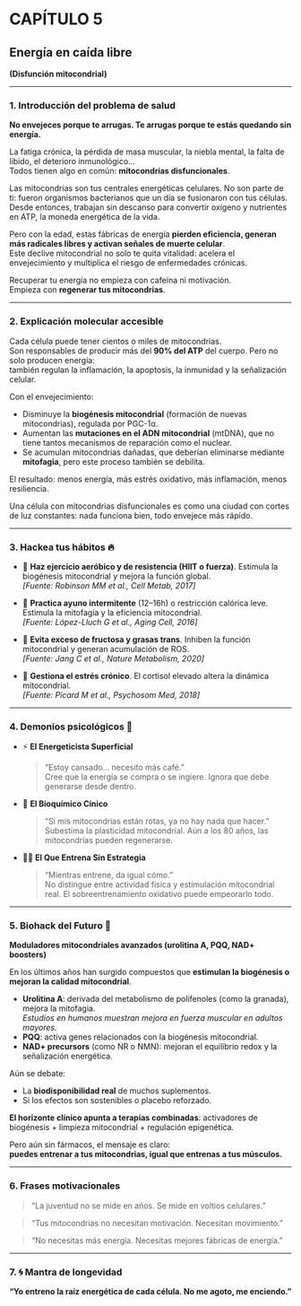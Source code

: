 # CAPÍTULO 5  
## Energía en caída libre  
**(Disfunción mitocondrial)**

---

### 1. Introducción del problema de salud

**No envejeces porque te arrugas. Te arrugas porque te estás quedando sin energía.**

La fatiga crónica, la pérdida de masa muscular, la niebla mental, la falta de libido, el deterioro inmunológico…  
Todos tienen algo en común: **mitocondrias disfuncionales**.

Las mitocondrias son tus centrales energéticas celulares. No son parte de ti: fueron organismos bacterianos que un día se fusionaron con tus células. Desde entonces, trabajan sin descanso para convertir oxígeno y nutrientes en ATP, la moneda energética de la vida.

Pero con la edad, estas fábricas de energía **pierden eficiencia, generan más radicales libres y activan señales de muerte celular**.  
Este declive mitocondrial no solo te quita vitalidad: acelera el envejecimiento y multiplica el riesgo de enfermedades crónicas.

Recuperar tu energía no empieza con cafeína ni motivación.  
Empieza con **regenerar tus mitocondrias**.

---

### 2. Explicación molecular accesible

Cada célula puede tener cientos o miles de mitocondrias.  
Son responsables de producir más del **90% del ATP** del cuerpo. Pero no solo producen energía:  
también regulan la inflamación, la apoptosis, la inmunidad y la señalización celular.

Con el envejecimiento:
- Disminuye la **biogénesis mitocondrial** (formación de nuevas mitocondrias), regulada por PGC-1α.  
- Aumentan las **mutaciones en el ADN mitocondrial** (mtDNA), que no tiene tantos mecanismos de reparación como el nuclear.  
- Se acumulan mitocondrias dañadas, que deberían eliminarse mediante **mitofagia**, pero este proceso también se debilita.

El resultado: menos energía, más estrés oxidativo, más inflamación, menos resiliencia.

Una célula con mitocondrias disfuncionales es como una ciudad con cortes de luz constantes: nada funciona bien, todo envejece más rápido.

---

### 3. Hackea tus hábitos 🔥

- 🧬 **Haz ejercicio aeróbico y de resistencia (HIIT o fuerza)**. Estimula la biogénesis mitocondrial y mejora la función global.  
  *[Fuente: Robinson MM et al., Cell Metab, 2017]*

- 🧬 **Practica ayuno intermitente** (12–16h) o restricción calórica leve. Estimula la mitofagia y la eficiencia mitocondrial.  
  *[Fuente: López-Lluch G et al., Aging Cell, 2016]*

- 🧬 **Evita exceso de fructosa y grasas trans**. Inhiben la función mitocondrial y generan acumulación de ROS.  
  *[Fuente: Jang C et al., Nature Metabolism, 2020]*

- 🧬 **Gestiona el estrés crónico**. El cortisol elevado altera la dinámica mitocondrial.  
  *[Fuente: Picard M et al., Psychosom Med, 2018]*

---

### 4. Demonios psicológicos 🧠

- ⚡ **El Energeticista Superficial**  
  > “Estoy cansado… necesito más café.”  
  Cree que la energía se compra o se ingiere. Ignora que debe generarse desde dentro.

- 🧪 **El Bioquímico Cínico**  
  > “Si mis mitocondrias están rotas, ya no hay nada que hacer.”  
  Subestima la plasticidad mitocondrial. Aún a los 80 años, las mitocondrias pueden regenerarse.

- 🏃‍♂️ **El Que Entrena Sin Estrategia**  
  > “Mientras entrene, da igual cómo.”  
  No distingue entre actividad física y estimulación mitocondrial real. El sobreentrenamiento oxidativo puede empeorarlo todo.

---

### 5. Biohack del Futuro 🚀

**Moduladores mitocondriales avanzados (urolitina A, PQQ, NAD+ boosters)**

En los últimos años han surgido compuestos que **estimulan la biogénesis o mejoran la calidad mitocondrial**.

- **Urolitina A**: derivada del metabolismo de polifenoles (como la granada), mejora la mitofagia.  
  *Estudios en humanos muestran mejora en fuerza muscular en adultos mayores.*  
- **PQQ**: activa genes relacionados con la biogénesis mitocondrial.  
- **NAD+ precursors** (como NR o NMN): mejoran el equilibrio redox y la señalización energética.

Aún se debate:
- La **biodisponibilidad real** de muchos suplementos.  
- Si los efectos son sostenibles o placebo reforzado.

**El horizonte clínico apunta a terapias combinadas**: activadores de biogénesis + limpieza mitocondrial + regulación epigenética.

Pero aún sin fármacos, el mensaje es claro:  
**puedes entrenar a tus mitocondrias, igual que entrenas a tus músculos.**

---

### 6. Frases motivacionales

> “La juventud no se mide en años. Se mide en voltios celulares.”

> “Tus mitocondrias no necesitan motivación. Necesitan movimiento.”

> “No necesitas más energía. Necesitas mejores fábricas de energía.”

---

### 7. 🌀 Mantra de longevidad

**“Yo entreno la raíz energética de cada célula. No me agoto, me enciendo.”**

